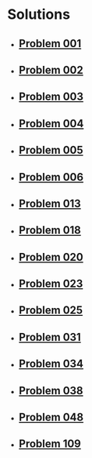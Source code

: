 # Solutions

- ## [Problem 001](problem-001/README.md)

- ## [Problem 002](problem-002/README.md)

- ## [Problem 003](problem-003/README.md)

- ## [Problem 004](problem-004/README.md)

- ## [Problem 005](problem-005/README.md)

- ## [Problem 006](problem-006/README.md)

- ## [Problem 013](problem-013/README.md)

- ## [Problem 018](problem-018/README.md)

- ## [Problem 020](problem-020/README.md)

- ## [Problem 023](problem-023/README.md)

- ## [Problem 025](problem-025/README.md)

- ## [Problem 031](problem-031/README.md)

- ## [Problem 034](problem-034/README.md)

- ## [Problem 038](problem-038/README.md)

- ## [Problem 048](problem-048/README.md)

- ## [Problem 109](problem-109/README.md)
